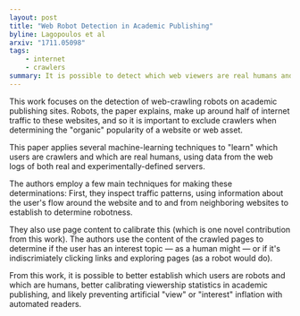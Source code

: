 ```yaml
---
layout: post
title: "Web Robot Detection in Academic Publishing"
byline: Lagopoulos et al
arxiv: "1711.05098"
tags:
    - internet
    - crawlers
summary: It is possible to detect which web viewers are real humans and which are automated bot site crawlers, which improves interest-tracking and viewership statistics in academic publication.
---
```


This work focuses on the detection of web-crawling robots on academic publishing sites. Robots, the paper explains, make up around half of internet traffic to these websites, and so it is important to exclude crawlers when determining the "organic" popularity of a website or web asset.

This paper applies several machine-learning techniques to "learn" which users are crawlers and which are real humans, using data from the web logs of both real and experimentally-defined servers.

The authors employ a few main techniques for making these determinations: First, they inspect traffic patterns, using information about the user's flow around the website and to and from neighboring websites to establish to determine robotness.

They also use page content to calibrate this (which is one novel contribution from this work). The authors use the content of the crawled pages to determine if the user has an interest topic — as a human might — or if it's indiscrimiately clicking links and exploring pages (as a robot would do).

From this work, it is possible to better establish which users are robots and which are humans, better calibrating viewership statistics in academic publishing, and likely preventing artificial "view" or "interest" inflation with automated readers.
